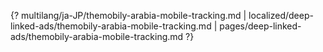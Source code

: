 {? multilang/ja-JP/themobily-arabia-mobile-tracking.md | localized/deep-linked-ads/themobily-arabia-mobile-tracking.md | pages/deep-linked-ads/themobily-arabia-mobile-tracking.md ?}
